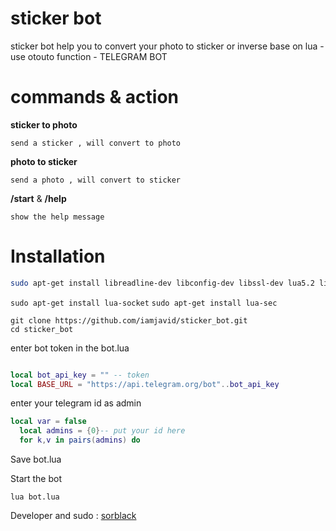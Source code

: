 # sticker bot
sticker bot help you to convert your photo to sticker or inverse
base on lua - use otouto function - TELEGRAM BOT

# commands & action 

 **sticker to photo**

`send a sticker , will convert to photo`

 **photo to sticker**

`send a photo , will convert to sticker`

 **/start** & **/help** 
 
 `show the help message`


# Installation

```bash
sudo apt-get install libreadline-dev libconfig-dev libssl-dev lua5.2 liblua5.2-dev libevent-dev make unzip git redis-server g++ libjansson-dev libpython-dev expat libexpat1-dev

```
`sudo apt-get install lua-socket` 
`sudo apt-get install lua-sec`

```
git clone https://github.com/iamjavid/sticker_bot.git
cd sticker_bot

```

enter bot token in the bot.lua

```lua

local bot_api_key = "" -- token
local BASE_URL = "https://api.telegram.org/bot"..bot_api_key
```

enter your telegram id as admin
```lua
local var = false
  local admins = {0}-- put your id here
  for k,v in pairs(admins) do

```

Save bot.lua

Start the bot

`lua bot.lua`


Developer and sudo : [sorblack](https://telegram.me/sorblack)
